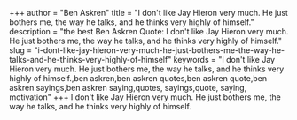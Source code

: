 +++
author = "Ben Askren"
title = "I don't like Jay Hieron very much. He just bothers me, the way he talks, and he thinks very highly of himself."
description = "the best Ben Askren Quote: I don't like Jay Hieron very much. He just bothers me, the way he talks, and he thinks very highly of himself."
slug = "i-dont-like-jay-hieron-very-much-he-just-bothers-me-the-way-he-talks-and-he-thinks-very-highly-of-himself"
keywords = "I don't like Jay Hieron very much. He just bothers me, the way he talks, and he thinks very highly of himself.,ben askren,ben askren quotes,ben askren quote,ben askren sayings,ben askren saying,quotes, sayings,quote, saying, motivation"
+++
I don't like Jay Hieron very much. He just bothers me, the way he talks, and he thinks very highly of himself.
